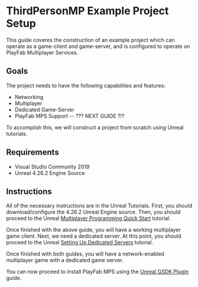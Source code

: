 # ThirdPersonMP Example Project Setup

This guide coveres the construction of an example project which can operate as a game-client and game-server, and is configured to operate on PlayFab Multiplayer Services.

## Goals

The project needs to have the following capabilities and features:

* Networking
* Multiplayer
* Dedicated Game-Server
* PlayFab MPS Support -- ??? NEXT GUIDE ?!?

To accomplish this, we will construct a project from scratch using Unreal tutorials.

## Requirements

* Visual Studio Community 2019
* Unreal 4.26.2 Engine Source

## Instructions

All of the necessary instructions are in the Unreal Tutorials. First, you should download/configure the 4.26.2 Unreal Engine source. Then, you should proceed to the Unreal [Multiplayer Programming Quick Start](https://docs.unrealengine.com/4.27/en-US/InteractiveExperiences/Networking/QuickStart/) tutorial.

Once finished with the above guide, you will have a working multiplayer game client. Next, we need a dedicated server. At this point, you should proceed to the Unreal [Setting Up Dedicated Servers](https://docs.unrealengine.com/4.27/en-US/InteractiveExperiences/Networking/HowTo/DedicatedServers/) tutorial.

Once finished with both guides, you will have a network-enabled multiplayer game with a dedicated game server.

You can now proceed to install PlayFab MPS using the [Unreal GSDK Plugin](UnrealPlugin/README.md) guide.
